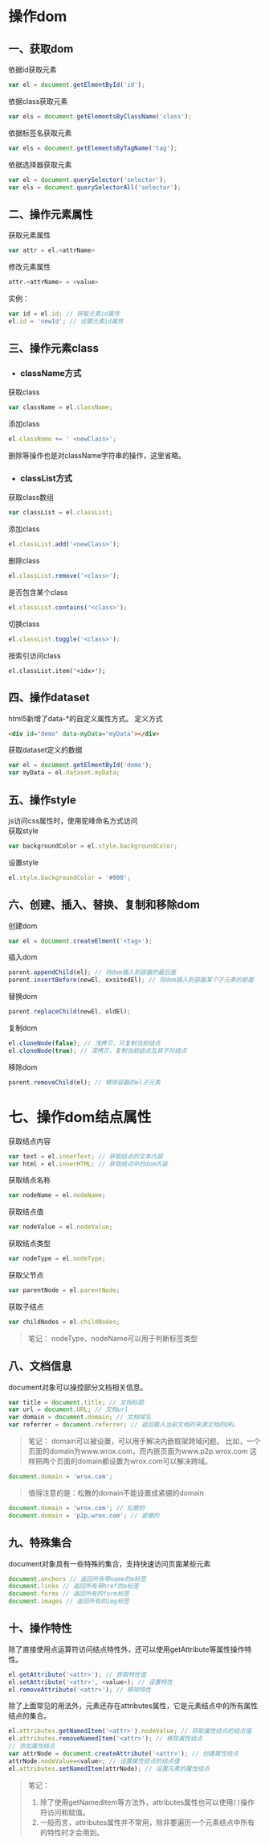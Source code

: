 # 操作dom

## 一、获取dom
依据id获取元素
```js
var el = document.getElmentById('id');
```
依据class获取元素
```js
var els = document.getElementsByClassName('class');
```
依据标签名获取元素
```js
var els = document.getElementsByTagName('tag');
```
依据选择器获取元素
```js
var el = document.querySelector('selector');
var els = document.querySelectorAll('selector');
```

## 二、操作元素属性
获取元素属性
```js
var attr = el.<attrName>
```
修改元素属性
```js
attr.<attrName> = <value>
```
实例：
```js
var id = el.id; // 获取元素id属性
el.id = 'newId'; // 设置元素id属性
```

## 三、操作元素class
* ### className方式
获取class
```js
var className = el.className;
```
添加class
```js
el.className += ' <newClass>';
```
删除等操作也是对className字符串的操作，这里省略。
* ### classList方式
获取class数组
```js
var classList = el.classList;
```
添加class
```js
el.classList.add('<newClass>');
```
删除class
```js
el.classList.remove('<class>');
```
是否包含某个class
```js
el.classList.contains('<class>');
```
切换class
```js
el.classList.toggle('<class>');
```
按索引访问class
```
el.classList.item('<idx>');
```
## 四、操作dataset
html5新增了data-*的自定义属性方式。
定义方式
```html
<div id="demo" data-myData="myData"></div>
```
获取dataset定义的数据
```js
var el = document.getElmentById('demo');
var myData = el.dataset.myData;
```
## 五、操作style
js访问css属性时，使用驼峰命名方式访问<br />
获取style
```js
var backgroundColor = el.style.backgroundColor;
```
设置style
```js
el.style.backgroundColor = '#000';
```
## 六、创建、插入、替换、复制和移除dom
创建dom
```js
var el = document.createElment('<tag>');
```
插入dom
```js
parent.appendChild(el); // 将dom插入到容器的最后面
parent.insertBefore(newEl, exsitedEl); // 将dom插入到容器某个子元素的前面
```
替换dom
```js
parent.replaceChild(newEl, oldEl);
```
复制dom
```js
el.cloneNode(false); // 浅拷贝，只复制当前结点
el.cloneNode(true); // 深拷贝，复制当前结点及其子孙结点
```
移除dom
```js
parent.removeChild(el); // 移除容器的el子元素
```
# 七、操作dom结点属性
获取结点内容
```js
var text = el.innerText; // 获取结点的文本内容
var html = el.innerHTML; // 获取结点中的dom内容
```
获取结点名称
```js
var nodeName = el.nodeName;
```
获取结点值
```js
var nodeValue = el.nodeValue;
```
获取结点类型
```js
var nodeType = el.nodeType;
```
获取父节点
```js
var parentNode = el.parentNode;
```
获取子结点
```js
var childNodes = el.childNodes;
```
> 笔记：
> nodeType、nodeName可以用于判断标签类型

## 八、文档信息
document对象可以操控部分文档相关信息。
```js
var title = document.title; // 文档标题
var url = document.URL; // 文档url
var domain = document.domain; // 文档域名
var referrer = document.referrer; // 返回载入当前文档的来源文档的URL
```
> 笔记：
> domain可以被设置，可以用于解决内嵌框架跨域问题。
> 比如，一个页面的domain为www.wrox.com，而内嵌页面为www.p2p.wrox.com
这样把两个页面的domain都设置为wrox.com可以解决跨域。
```js
document.domain = 'wrox.com';
```
> 值得注意的是：松散的domain不能设置成紧绷的domain
```js
document.domain = 'wrox.com'; // 松散的
document.domain = 'p2p.wrox.com'; // 紧绷的
```

## 九、特殊集合
document对象具有一些特殊的集合，支持快速访问页面某些元素
```js
document.anchors // 返回所有带name的a标签
document.links // 返回所有带href的a标签
document.forms // 返回所有的form标签
document.images // 返回所有的img标签 
```

## 十、操作特性
除了直接使用点运算符访问结点特性外，还可以使用getAttribute等属性操作特性。
```js
el.getAttribute('<attr>'); // 获取特性值
el.setAttribute('<attr>', <value>); // 设置特性
el.removeAttribute('<attr>'); // 移除特性 
```
除了上面常见的用法外，元素还存在attributes属性，它是元素结点中的所有属性结点的集合。
```js
el.attributes.getNamedItem('<attr>').nodeValue; // 获取属性结点的结点值
el.attributes.removeNamedItem('<attr>'); // 移除属性结点
// 添加属性结点
var attrNode = document.createAttribute('<attr>'); // 创建属性结点
attrNode.nodeValue=<value>; // 设置属性结点的结点值 
el.attributes.setNamedItem(attrNode); // 设置元素的属性结点
```
> 笔记：
> 1. 除了使用getNamedItem等方法外，attributes属性也可以使用`[]`操作符访问和赋值。
> 2. 一般而言，attributes属性并不常用，除非要遍历一个元素结点中所有的特性时才会用到。